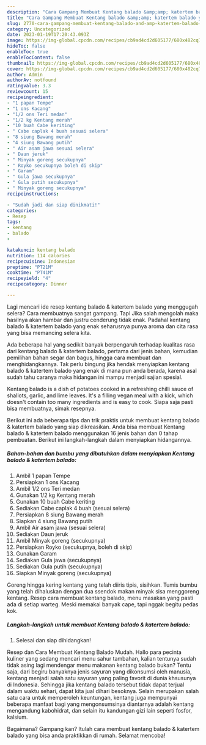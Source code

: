```yaml
---
description: "Cara Gampang Membuat Kentang balado &amp;amp; katertem balado yang Enak Banget"
title: "Cara Gampang Membuat Kentang balado &amp;amp; katertem balado yang Enak Banget"
slug: 2770-cara-gampang-membuat-kentang-balado-and-amp-katertem-balado-yang-enak-banget
category: Uncategorized
date: 2023-01-19T17:20:43.093Z
image: https://img-global.cpcdn.com/recipes/cb9ad4cd2d605177/680x482cq70/kentang-balado-katertem-balado-foto-resep-utama.jpg
hideToc: false
enableToc: true
enableTocContent: false
thumbnail: https://img-global.cpcdn.com/recipes/cb9ad4cd2d605177/680x482cq70/kentang-balado-katertem-balado-foto-resep-utama.jpg
cover: https://img-global.cpcdn.com/recipes/cb9ad4cd2d605177/680x482cq70/kentang-balado-katertem-balado-foto-resep-utama.jpg
author: Admin
authorAv: notfound
ratingvalue: 3.3
reviewcount: 15
recipeingredient:
- "1 papan Tempe"
- "1 ons Kacang"
- "1/2 ons Teri medan"
- "1/2 kg Kentang merah"
- "10 buah Cabe keriting"
- " Cabe caplak 4 buah sesuai selera"
- "8 siung Bawang merah"
- "4 siung Bawang putih"
- " Air asam jawa sesuai selera"
- " Daun jeruk"
- " Minyak goreng secukupnya"
- " Royko secukupnya boleh di skip"
- " Garam"
- " Gula jawa secukupnya"
- " Gula putih secukupnya"
- " Minyak goreng secukupnya"
recipeinstructions:

- "Sudah jadi dan siap dinikmati!"
categories:
- Resep
tags:
- kentang
- balado
- 

katakunci: kentang balado  
nutrition: 114 calories
recipecuisine: Indonesian
preptime: "PT21M"
cooktime: "PT41M"
recipeyield: "4"
recipecategory: Dinner

---
```



Lagi mencari ide resep kentang balado &amp; katertem balado yang menggugah selera? Cara membuatnya sangat gampang. Tapi Jika salah mengolah maka hasilnya akan hambar dan justru cenderung tidak enak. Padahal kentang balado &amp; katertem balado yang enak seharusnya punya aroma dan cita rasa yang bisa memancing selera kita.


Ada beberapa hal yang sedikit banyak berpengaruh terhadap kualitas rasa dari kentang balado &amp; katertem balado, pertama dari jenis bahan, kemudian pemilihan bahan segar dan bagus, hingga cara membuat dan menghidangkannya. Tak perlu bingung jika hendak menyiapkan kentang balado &amp; katertem balado yang enak di mana pun anda berada, karena asal sudah tahu caranya maka hidangan ini mampu menjadi sajian spesial.

Kentang balado is a dish of potatoes cooked in a refreshing chilli sauce of shallots, garlic, and lime leaves. It&#39;s a filling vegan meal with a kick, which doesn&#39;t contain too many ingredients and is easy to cook. Siapa saja pasti bisa membuatnya, simak resepnya.


Berikut ini ada beberapa tips dan trik praktis untuk membuat kentang balado &amp; katertem balado yang siap dikreasikan. Anda bisa membuat Kentang balado &amp; katertem balado menggunakan 16 jenis bahan dan 0 tahap pembuatan. Berikut ini langkah-langkah dalam menyiapkan hidangannya.

<!--inarticleads1-->

##### Bahan-bahan dan bumbu yang dibutuhkan dalam menyiapkan Kentang balado &amp; katertem balado:

1. Ambil 1 papan Tempe
1. Persiapkan 1 ons Kacang
1. Ambil 1/2 ons Teri medan
1. Gunakan 1/2 kg Kentang merah
1. Gunakan 10 buah Cabe keriting
1. Sediakan  Cabe caplak 4 buah (sesuai selera)
1. Persiapkan 8 siung Bawang merah
1. Siapkan 4 siung Bawang putih
1. Ambil  Air asam jawa (sesuai selera)
1. Sediakan  Daun jeruk
1. Ambil  Minyak goreng (secukupnya)
1. Persiapkan  Royko (secukupnya, boleh di skip)
1. Gunakan  Garam
1. Sediakan  Gula jawa (secukupnya)
1. Sediakan  Gula putih (secukupnya)
1. Siapkan  Minyak goreng (secukupnya)


Goreng hingga kering kentang yang telah diiris tipis, sisihkan. Tumis bumbu yang telah dihaluskan dengan dua ssendok makan minyak sisa menggoreng kentang. Resep cara membuat kentang balado, menu masakan yang pasti ada di setiap warteg. Meski memakai banyak cape, tapi nggak begitu pedas kok. 

<!--inarticleads2-->

##### Langkah-langkah untuk membuat Kentang balado &amp; katertem balado:


1. Selesai dan siap dihidangkan!

Resep dan Cara Membuat Kentang Balado Mudah. Hallo para pecinta kuliner yang sedang mencari menu sahur tambahan, kalian tentunya sudah tidak asing lagi mendengar menu makanan kentang balado bukan? Tentu saja, dari begiru banyaknya jenis sayuran yang dikonsumsi oleh manusia, kentang menjadi salah satu sayuran yang paling favorit di dunia khsusunya di Indonesia. Sehingga jika kentang balado tersebut tidak dapat terjual dalam waktu sehari, dapat kita jual dihari besoknya. Selain merupakan salah satu cara untuk memperoleh keuntungan, kentang juga mempunyai beberapa manfaat bagi yang mengonsumsinya diantarnya adalah kentang mengandung kabohidrat, dan selain itu kandungan gizi lain seperti fosfor, kalsium. 

Bagaimana? Gampang kan? Itulah cara membuat kentang balado &amp; katertem balado yang bisa anda praktikkan di rumah. Selamat mencoba!
